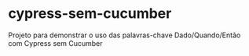 # cypress-sem-cucumber
Projeto para demonstrar o uso das palavras-chave Dado/Quando/Então com Cypress sem Cucumber
